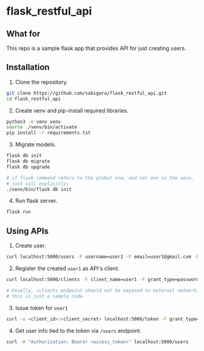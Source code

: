 # flask_restful_api

## What for

This repo is a sample flask app that provides API for just creating users.


## Installation
1. Clone the repository.
```bash
git clone https://github.com/sabigara/flask_restful_api.git
cd flask_restful_api
```
2. Create venv and pip-install required libraries.
```bash
python3 -m venv venv
source ./venv/bin/activate
pip install -r requirements.txt
```
3. Migrate models.
```bash
flask db init
flask db migrate
flask db upgrade

# if flask command refers to the global one, and not one in the venv,
# just call explicitly:
./venv/bin/flask db init
```
4. Run flask server.
```bash
flask run
```

## Using APIs
1. Create user.
```bash
curl localhost:5000/users -F username=user1 -F email=user1@gmail.com -F password=user1
```
2. Register the created `user1` as API's client.
```bash
curl localhost:5000/clients -F client_name=user1 -F grant_type=password -F token_endpoint_auth_method=client_secret_basic

# Usually, /clients endpoint should not be exposed to external network;
# this is just a sample code.
```
3. Issue token for `user1`
```bash
curl -u <client_id>:<client_secret> localhost:5000/token -F grant_type=password -F username=user1 -F password=user1
```
4. Get user info tied to the token via `/users` endpoint.
```bash
curl -H "Authorization: Bearer <access_token>" localhost:5000/users
```